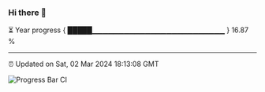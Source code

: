 ### Hi there 👋

⏳ Year progress { █████▁▁▁▁▁▁▁▁▁▁▁▁▁▁▁▁▁▁▁▁▁▁▁▁▁ } 16.87 %

---

⏰ Updated on Sat, 02 Mar 2024 18:13:08 GMT

![Progress Bar CI](https://github.com/liununu/liununu/workflows/Progress%20Bar%20CI/badge.svg)
